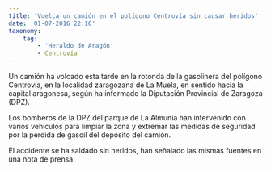 ```yaml
---
title: 'Vuelca un camión en el polígono Centrovía sin causar heridos'
date: '01-07-2016 22:16'
taxonomy:
    tag:
        - 'Heraldo de Aragón'
        - Centrovía
---
```


Un camión ha volcado esta tarde en la rotonda de la gasolinera del polígono Centrovía, en la localidad zaragozana de La Muela, en sentido hacia la capital aragonesa, según ha informado la Diputación Provincial de Zaragoza (DPZ).

Los bomberos de la DPZ del parque de La Almunia han intervenido con varios vehículos para limpiar la zona y extremar las medidas de seguridad por la perdida de gasoil del depósito del camión.

El accidente se ha saldado sin heridos, han señalado las mismas fuentes en una nota de prensa.